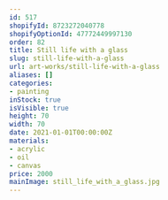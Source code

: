 ```yaml
---
id: 517
shopifyId: 8723272040778
shopifyOptionId: 47772449997130
order: 82
title: Still life with a glass
slug: still-life-with-a-glass
url: art-works/still-life-with-a-glass
aliases: []
categories:
- painting
inStock: true
isVisible: true
height: 70
width: 70
date: 2021-01-01T00:00:00Z
materials:
- acrylic
- oil
- canvas
price: 2000
mainImage: still_life_with_a_glass.jpg
---
```

